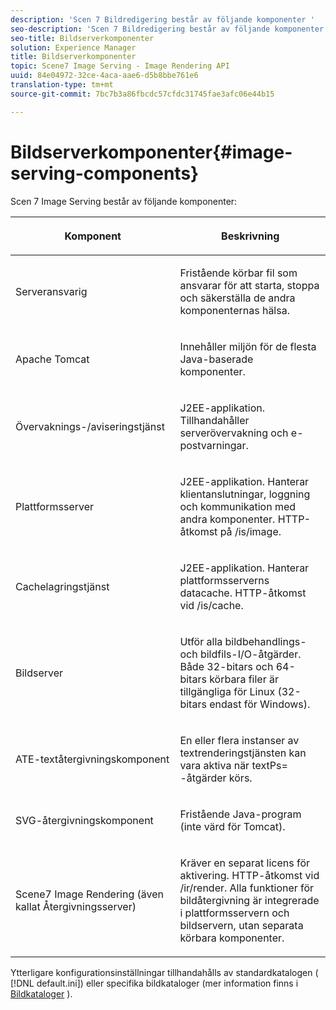 ```yaml
---
description: 'Scen 7 Bildredigering består av följande komponenter '
seo-description: 'Scen 7 Bildredigering består av följande komponenter '
seo-title: Bildserverkomponenter
solution: Experience Manager
title: Bildserverkomponenter
topic: Scene7 Image Serving - Image Rendering API
uuid: 84e04972-32ce-4aca-aae6-d5b8bbe761e6
translation-type: tm+mt
source-git-commit: 7bc7b3a86fbcdc57cfdc31745fae3afc06e44b15

---
```



# Bildserverkomponenter{#image-serving-components}

Scen 7 Image Serving består av följande komponenter:

<table id="table_534AF33FE5C4453EACAE0DF35E8E3B63"> 
 <thead> 
  <tr> 
   <th colname="col1" class="entry"> <p>Komponent </p> </th> 
   <th colname="col2" class="entry"> <p>Beskrivning </p> </th> 
  </tr>
 </thead>
 <tbody> 
  <tr> 
   <td colname="col1"> <p>Serveransvarig </p> </td> 
   <td colname="col2"> <p>Fristående körbar fil som ansvarar för att starta, stoppa och säkerställa de andra komponenternas hälsa. </p> </td> 
  </tr> 
  <tr> 
   <td colname="col1"> <p>Apache Tomcat </p> </td> 
   <td colname="col2"> <p>Innehåller miljön för de flesta Java-baserade komponenter. </p> </td> 
  </tr> 
  <tr> 
   <td colname="col1"> <p>Övervaknings-/aviseringstjänst </p> </td> 
   <td colname="col2"> <p>J2EE-applikation. Tillhandahåller serverövervakning och e-postvarningar. </p> </td> 
  </tr> 
  <tr> 
   <td colname="col1"> <p>Plattformsserver </p> </td> 
   <td colname="col2"> <p>J2EE-applikation. Hanterar klientanslutningar, loggning och kommunikation med andra komponenter. HTTP-åtkomst på <span class="filepath"> /is/image</span>. </p> </td> 
  </tr> 
  <tr> 
   <td colname="col1"> <p>Cachelagringstjänst </p> </td> 
   <td colname="col2"> <p>J2EE-applikation. Hanterar plattformsserverns datacache. HTTP-åtkomst vid /is/cache. </p> </td> 
  </tr> 
  <tr> 
   <td colname="col1"> <p>Bildserver </p> </td> 
   <td colname="col2"> <p>Utför alla bildbehandlings- och bildfils-I/O-åtgärder. Både 32-bitars och 64-bitars körbara filer är tillgängliga för Linux (32-bitars endast för Windows). </p> </td> 
  </tr> 
  <tr> 
   <td colname="col1"> <p>ATE-textåtergivningskomponent </p> </td> 
   <td colname="col2"> <p>En eller flera instanser av textrenderingstjänsten kan vara aktiva när <span class="codeph"> textPs=</span> -åtgärder körs. </p> </td> 
  </tr> 
  <tr> 
   <td colname="col1"> <p>SVG-återgivningskomponent </p> </td> 
   <td colname="col2"> <p>Fristående Java-program (inte värd för Tomcat). </p> </td> 
  </tr> 
  <tr> 
   <td colname="col1"> <p>Scene7 Image Rendering (även kallat Återgivningsserver) </p> </td> 
   <td colname="col2"> <p>Kräver en separat licens för aktivering. HTTP-åtkomst vid <span class="filepath"> /ir/render</span>. Alla funktioner för bildåtergivning är integrerade i plattformsservern och bildservern, utan separata körbara komponenter. </p> </td> 
  </tr> 
 </tbody> 
</table>

Ytterligare konfigurationsinställningar tillhandahålls av standardkatalogen ( [!DNL default.ini]) eller specifika bildkataloger (mer information finns i [Bildkataloger](../../is-api/image-catalog/image-serving-api-ref/c-image-catalog-reference/c-overview/c-overview.md#concept-9ce2b6a133de45f783e95cabc5810ac3) ).
